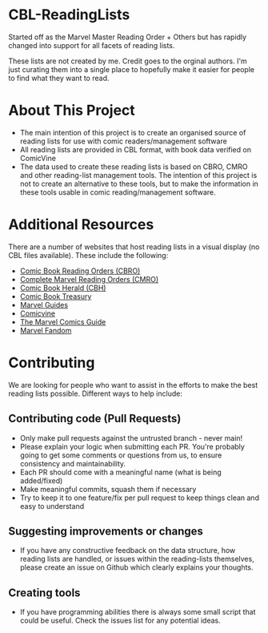 # CBL-ReadingLists
Started off as the Marvel Master Reading Order + Others but has rapidly changed into support for all facets of reading lists. 

These lists are not created by me. Credit goes to the orginal authors. I'm just curating them into a single place to hopefully make it easier for people to find what they want to read. 

# About This Project
- The main intention of this project is to create an organised source of reading lists for use with comic readers/management software
- All reading lists are provided in CBL format, with book data verified on ComicVine
- The data used to create these reading lists is based on CBRO, CMRO and other reading-list management tools. The intention of this project is not to create an alternative to these tools, but to make the information in these tools usable in comic reading/management software.

# Additional Resources
There are a number of websites that host reading lists in a visual display (no CBL files available). These include the following:
- [Comic Book Reading Orders (CBRO)](https://comicbookreadingorders.com/)
- [Complete Marvel Reading Orders (CMRO)](https://cmro.travis-starnes.com/)
- [Comic Book Herald (CBH)](https://www.comicbookherald.com/)
- [Comic Book Treasury](https://www.comicbooktreasury.com/)
- [Marvel Guides](https://marvelguides.com/)
- [Comicvine](https://comicvine.gamespot.com/story-arcs/)
- [The Marvel Comics Guide](http://marvelcrossovers.blogspot.com/)
- [Marvel Fandom](https://marvel.fandom.com/wiki/Marvel_Universe_Reading_Order)

# Contributing
We are looking for people who want to assist in the efforts to make the best reading lists possible.
Different ways to help include:

## Contributing code (Pull Requests)

- Only make pull requests against the untrusted branch - never main!
- Please explain your logic when submitting each PR. You're probably going to get some comments or questions from us, to ensure consistency and maintainability.
- Each PR should come with a meaningful name (what is being added/fixed)
- Make meaningful commits, squash them if necessary
- Try to keep it to one feature/fix per pull request to keep things clean and easy to understand

## Suggesting improvements or changes
- If you have any constructive feedback on the data structure, how reading lists are handled, or issues within the reading-lists themselves, please create an issue on Github which clearly explains your thoughts.

## Creating tools 
- If you have programming abilities there is always some small script that could be useful. Check the issues list for any potential ideas. 
